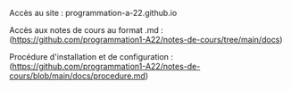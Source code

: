 Accès au site : programmation-a-22.github.io

Accès aux notes de cours au format .md : (https://github.com/programmation1-A22/notes-de-cours/tree/main/docs)

Procédure d'installation et de configuration : (https://github.com/programmation1-A22/notes-de-cours/blob/main/docs/procedure.md)